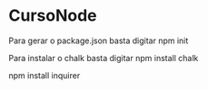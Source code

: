 # CursoNode

Para gerar o package.json basta digitar npm init

Para instalar o chalk basta digitar npm install chalk

 npm install inquirer